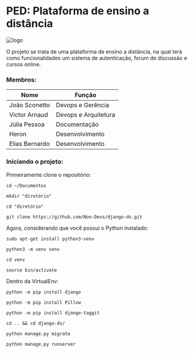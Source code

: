 # PED: Plataforma de ensino a distância

![logo](https://user-images.githubusercontent.com/14116020/38166532-77b3097a-34fb-11e8-9b17-fb06082d6fb3.png)

O projeto se trata de uma plataforma de ensino a distância, na qual terá como funcionalidades um sistema de autenticação, forum de discussão e cursos online.

### Membros:

|Nome|Função|
|----|------|
|João Sconetto|Devops e Gerência|
|Victor Arnaud|Devops e Arquitetura|
|Júlia Pessoa|Documentação|
|Heron|Desenvolvimento|
|Elias Bernardo|Desenvolvimento|

### Iniciando o projeto: 


Primeiramente clone o repositório:

  `cd ~/Documentos`
  
 `mkdir "diretório"`

 `cd "diretório"`

 `git clone https://github.com/Non-Devs/django-ds.git`

Agora, considerando que você possui o Python instalado:

`sudo apt-get install python3-venv` 

`python3 -m venv venv`

`cd venv`

`source bin/activate`

Dentro da VirtualEnv:

`python -m pip install django`

`python -m pip install Pillow`

`python -m pip install django-taggit`

`cd .. && cd django-ds/`

`python manage.py migrate`

`python manage.py runserver`

